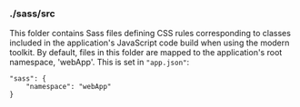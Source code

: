 ### ./sass/src

This folder contains Sass files defining CSS rules corresponding to classes
included in the application's JavaScript code build when using the modern toolkit.
By default, files in this folder are mapped to the application's root namespace, 'webApp'.
This is set in `"app.json"`:

    "sass": {
        "namespace": "webApp"
    }